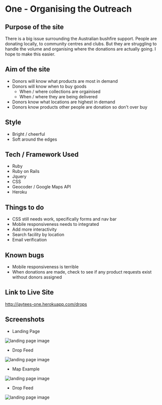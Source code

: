 # One - Organising the Outreach

## Purpose of the site

There is a big issue surrounding the Australian bushfire support. People are donating locally, to community centres and clubs. But they are struggling to handle the volume and organising where the donations are actually going. I hope to make this easier.

## Aim of the site

* Donors will know what products are most in demand
* Donors will know when to buy goods
  * When / where collections are orgainised
  * When / where they are being delivered
* Donors know what locations are highest in demand
* Donors know products other people are donation so don't over buy

## Style

* Bright / cheerful
* Soft around the edges

## Tech / Framework Used

* Ruby
* Ruby on Rails
* Jquery
* CSS
* Geocoder / Google Maps API
* Heroku

## Things to do

* CSS still needs work, specifically forms and nav bar
* Mobile responsiveness needs to integrated
* Add more interactivity
* Search facility by location
* Email verification

## Known bugs

* Mobile responsiveness is terrible
* When donations are made, check to see if any product requests exist without donors assigned

## Link to Live Site

http://jaytees-one.herokuapp.com/drops


## Screenshots

* Landing Page

![landing page image](/images/screenshot-1)

* Drop Feed

![landing page image](/images/screenshot-2)

* Map Example

![landing page image](/images/screenshot-3)

* Drop Feed

![landing page image](/images/screenshot-4)
